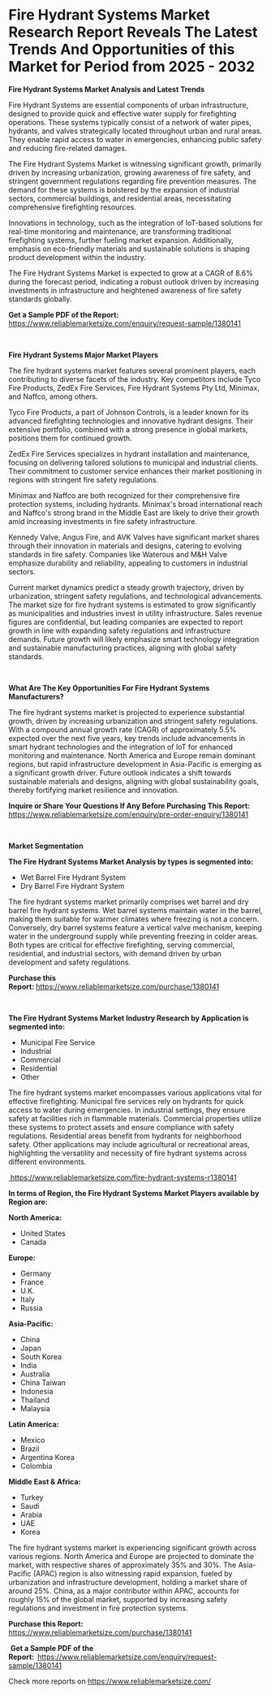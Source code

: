 <p><h1>Fire Hydrant Systems Market Research Report Reveals The Latest Trends And Opportunities of this Market for Period from 2025 - 2032</h1></p><p><strong>Fire Hydrant Systems Market Analysis and Latest Trends</strong></p>
<p><p>Fire Hydrant Systems are essential components of urban infrastructure, designed to provide quick and effective water supply for firefighting operations. These systems typically consist of a network of water pipes, hydrants, and valves strategically located throughout urban and rural areas. They enable rapid access to water in emergencies, enhancing public safety and reducing fire-related damages.</p><p>The Fire Hydrant Systems Market is witnessing significant growth, primarily driven by increasing urbanization, growing awareness of fire safety, and stringent government regulations regarding fire prevention measures. The demand for these systems is bolstered by the expansion of industrial sectors, commercial buildings, and residential areas, necessitating comprehensive firefighting resources.</p><p>Innovations in technology, such as the integration of IoT-based solutions for real-time monitoring and maintenance, are transforming traditional firefighting systems, further fueling market expansion. Additionally, emphasis on eco-friendly materials and sustainable solutions is shaping product development within the industry. </p><p>The Fire Hydrant Systems Market is expected to grow at a CAGR of 8.6% during the forecast period, indicating a robust outlook driven by increasing investments in infrastructure and heightened awareness of fire safety standards globally.</p></p>
<p><strong>Get a Sample PDF of the Report:&nbsp;</strong> <a href="https://www.reliablemarketsize.com/enquiry/request-sample/1380141?utm_campaign=2115&utm_medium=2&utm_source=Github&utm_content=ia&utm_term=21022025&utm_id=fire-hydrant-systems">https://www.reliablemarketsize.com/enquiry/request-sample/1380141</a></p>
<p>&nbsp;</p>
<p><strong>Fire Hydrant Systems Major Market Players</strong></p>
<p><p>The fire hydrant systems market features several prominent players, each contributing to diverse facets of the industry. Key competitors include Tyco Fire Products, ZedEx Fire Services, Fire Hydrant Systems Pty Ltd, Minimax, and Naffco, among others.</p><p>Tyco Fire Products, a part of Johnson Controls, is a leader known for its advanced firefighting technologies and innovative hydrant designs. Their extensive portfolio, combined with a strong presence in global markets, positions them for continued growth.</p><p>ZedEx Fire Services specializes in hydrant installation and maintenance, focusing on delivering tailored solutions to municipal and industrial clients. Their commitment to customer service enhances their market positioning in regions with stringent fire safety regulations.</p><p>Minimax and Naffco are both recognized for their comprehensive fire protection systems, including hydrants. Minimax's broad international reach and Naffco's strong brand in the Middle East are likely to drive their growth amid increasing investments in fire safety infrastructure.</p><p>Kennedy Valve, Angus Fire, and AVK Valves have significant market shares through their innovation in materials and designs, catering to evolving standards in fire safety. Companies like Waterous and M&H Valve emphasize durability and reliability, appealing to customers in industrial sectors.</p><p>Current market dynamics predict a steady growth trajectory, driven by urbanization, stringent safety regulations, and technological advancements. The market size for fire hydrant systems is estimated to grow significantly as municipalities and industries invest in utility infrastructure. Sales revenue figures are confidential, but leading companies are expected to report growth in line with expanding safety regulations and infrastructure demands. Future growth will likely emphasize smart technology integration and sustainable manufacturing practices, aligning with global safety standards.</p></p>
<p>&nbsp;</p>
<p><strong>What Are The Key Opportunities For Fire Hydrant Systems Manufacturers?</strong></p>
<p><p>The fire hydrant systems market is projected to experience substantial growth, driven by increasing urbanization and stringent safety regulations. With a compound annual growth rate (CAGR) of approximately 5.5% expected over the next five years, key trends include advancements in smart hydrant technologies and the integration of IoT for enhanced monitoring and maintenance. North America and Europe remain dominant regions, but rapid infrastructure development in Asia-Pacific is emerging as a significant growth driver. Future outlook indicates a shift towards sustainable materials and designs, aligning with global sustainability goals, thereby fortifying market resilience and innovation.</p></p>
<p><strong>Inquire or Share Your Questions If Any Before Purchasing This Report:</strong> <a href="https://www.reliablemarketsize.com/enquiry/pre-order-enquiry/1380141?utm_campaign=2115&utm_medium=2&utm_source=Github&utm_content=ia&utm_term=21022025&utm_id=fire-hydrant-systems">https://www.reliablemarketsize.com/enquiry/pre-order-enquiry/1380141</a></p>
<p>&nbsp;</p>
<p><strong>Market Segmentation</strong></p>
<p><strong>The Fire Hydrant Systems Market Analysis by types is segmented into:</strong></p>
<p><ul><li>Wet Barrel Fire Hydrant System</li><li>Dry Barrel Fire Hydrant System</li></ul></p>
<p><p>The fire hydrant systems market primarily comprises wet barrel and dry barrel fire hydrant systems. Wet barrel systems maintain water in the barrel, making them suitable for warmer climates where freezing is not a concern. Conversely, dry barrel systems feature a vertical valve mechanism, keeping water in the underground supply while preventing freezing in colder areas. Both types are critical for effective firefighting, serving commercial, residential, and industrial sectors, with demand driven by urban development and safety regulations.</p></p>
<p><strong>Purchase this Report:&nbsp;</strong><a href="https://www.reliablemarketsize.com/purchase/1380141?utm_campaign=2115&utm_medium=2&utm_source=Github&utm_content=ia&utm_term=21022025&utm_id=fire-hydrant-systems">https://www.reliablemarketsize.com/purchase/1380141</a></p>
<p>&nbsp;</p>
<p><strong>The Fire Hydrant Systems Market Industry Research by Application is segmented into:</strong></p>
<p><ul><li>Municipal Fire Service</li><li>Industrial</li><li>Commercial</li><li>Residential</li><li>Other</li></ul></p>
<p><p>The fire hydrant systems market encompasses various applications vital for effective firefighting. Municipal fire services rely on hydrants for quick access to water during emergencies. In industrial settings, they ensure safety at facilities rich in flammable materials. Commercial properties utilize these systems to protect assets and ensure compliance with safety regulations. Residential areas benefit from hydrants for neighborhood safety. Other applications may include agricultural or recreational areas, highlighting the versatility and necessity of fire hydrant systems across different environments.</p></p>
<p><a href="https://www.reliablemarketsize.com/fire-hydrant-systems-r1380141?utm_campaign=2115&utm_medium=2&utm_source=Github&utm_content=ia&utm_term=21022025&utm_id=fire-hydrant-systems">&nbsp;https://www.reliablemarketsize.com/fire-hydrant-systems-r1380141</a></p>
<p><strong>In terms of Region, the Fire Hydrant Systems Market Players available by Region are:</strong></p>
<p>
    <p> <strong> North America: </strong>
        <ul>
            <li>United States</li>
            <li>Canada</li>
        </ul>
        </p> 
    <p> <strong> Europe: </strong>
        <ul>
            <li>Germany</li>
            <li>France</li>
            <li>U.K.</li>
            <li>Italy</li>
            <li>Russia</li>
        </ul>
        </p> 
    <p> <strong> Asia-Pacific: </strong>
        <ul>
            <li>China</li>
            <li>Japan</li>
            <li>South Korea</li>
            <li>India</li>
            <li>Australia</li>
            <li>China Taiwan</li>
            <li>Indonesia</li>
            <li>Thailand</li>
            <li>Malaysia</li>
        </ul>
        </p> 
    <p> <strong> Latin America: </strong>
        <ul>
            <li>Mexico</li>
            <li>Brazil</li>
            <li>Argentina Korea</li>
            <li>Colombia</li>
        </ul>
        </p> 
    <p> <strong> Middle East & Africa: </strong>
        <ul>
            <li>Turkey</li>
            <li>Saudi</li>
            <li>Arabia</li>
            <li>UAE</li>
            <li>Korea</li>
        </ul>
    </p>
    </p>
<p><p>The fire hydrant systems market is experiencing significant growth across various regions. North America and Europe are projected to dominate the market, with respective shares of approximately 35% and 30%. The Asia-Pacific (APAC) region is also witnessing rapid expansion, fueled by urbanization and infrastructure development, holding a market share of around 25%. China, as a major contributor within APAC, accounts for roughly 15% of the global market, supported by increasing safety regulations and investment in fire protection systems.</p></p>
<p><strong>Purchase this Report: </strong><a href="https://www.reliablemarketsize.com/purchase/1380141?utm_campaign=2115&utm_medium=2&utm_source=Github&utm_content=ia&utm_term=21022025&utm_id=fire-hydrant-systems">https://www.reliablemarketsize.com/purchase/1380141</a></p>
<p>&nbsp;<strong>Get a Sample PDF of the Report:&nbsp;&nbsp;</strong><a href="https://www.reliablemarketsize.com/enquiry/request-sample/1380141?utm_campaign=2115&utm_medium=2&utm_source=Github&utm_content=ia&utm_term=21022025&utm_id=fire-hydrant-systems">https://www.reliablemarketsize.com/enquiry/request-sample/1380141</a></p>
<p><strong></strong></p>
<p>Check more reports on <a href="https://www.reliablemarketsize.com/?utm_campaign=2115&utm_medium=2&utm_source=Github&utm_content=ia&utm_term=21022025&utm_id=fire-hydrant-systems">https://www.reliablemarketsize.com/</a></p>